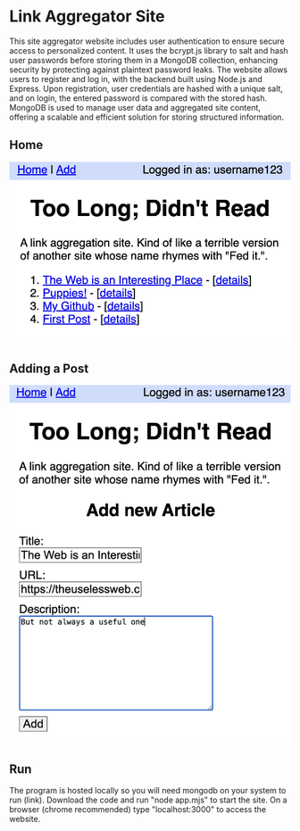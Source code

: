# Link Aggregator Site
This site aggregator website includes user authentication to ensure secure access to personalized content. It uses the bcrypt.js library to salt and hash user passwords before storing them in a MongoDB collection, enhancing security by protecting against plaintext password leaks. The website allows users to register and log in, with the backend built using Node.js and Express. Upon registration, user credentials are hashed with a unique salt, and on login, the entered password is compared with the stored hash. MongoDB is used to manage user data and aggregated site content, offering a scalable and efficient solution for storing structured information.


## Home
![Home](/Documentation/Home.png "Home Page")

## Adding a Post
![Add-Post](/Documentation/Add-Post.png "Adding a Post")


## Run
The program is hosted locally so you will need mongodb on your system to run (link). Download the code and run "node app.mjs" to start the site. On a browser (chrome recommended) type "localhost:3000" to access the website.
